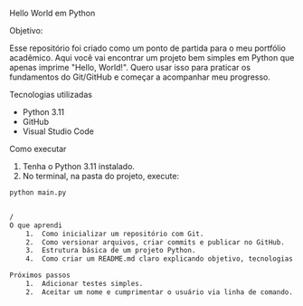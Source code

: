 
Hello World em Python

Objetivo:

Esse repositório foi criado como um ponto de partida para o meu portfólio acadêmico.
Aqui você vai encontrar um projeto bem simples em Python que apenas imprime "Hello, World!".
Quero usar isso para praticar os fundamentos do Git/GitHub e começar a acompanhar meu progresso.

Tecnologias utilizadas

- Python 3.11
- GitHub
- Visual Studio Code

Como executar

1. Tenha o Python 3.11 instalado.
2. No terminal, na pasta do projeto, execute:
```Bash
python main.py


/
O que aprendi
	1.	Como inicializar um repositório com Git.
	2.	Como versionar arquivos, criar commits e publicar no GitHub.
	3.	Estrutura básica de um projeto Python.
	4.	Como criar um README.md claro explicando objetivo, tecnologias e aprendizados.

Próximos passos
	1.	Adicionar testes simples.
	2.	Aceitar um nome e cumprimentar o usuário via linha de comando.
